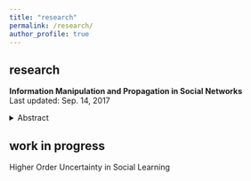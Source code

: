```yaml
---
title: "research"
permalink: /research/
author_profile: true
---
```


## research

**Information Manipulation and Propagation in Social Networks** <br>
Last updated: Sep. 14, 2017

<details>
<summary>Abstract</summary>
This paper presents a simple model of a manipulator trying to influence the collective decision of a population of agents. The novelty of this paper is to capture Bayesian persuasion followed by information diffusion in a network of agents. While some agents want the collective decision to match an unknown state of the world, others share the preferences of the manipulator. The manipulator controls the distribution of a signal observed by one agent, who communicate in a cheap talk stage. The incentives to truthfully create and transmit messages depend on the degree of manipulation and the density and distribution of biased agents. The manipulator faces a trade--off between a higher degree manipulation and better information diffusion. I find that, as biased agents share the manipulator's objective, the optimal degree of manipulation is inversely related to the density of biased agents. 
</details>


## work in progress

Higher Order Uncertainty in Social Learning
